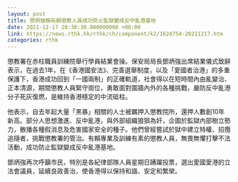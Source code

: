 ```yaml
---
layout: post
title: 鄧炳強稱有賴懲教人員成功防止監獄變成反中亂港基地
date: 2021-12-17 20:38:30.000000000 +08:00
link: https://news.rthk.hk/rthk/ch/component/k2/1624754-20211217.htm
categories: rthk
---
```


懲教署在赤柱職員訓練院舉行學員結業會操。保安局局長鄧炳強出席結業儀式致辭表示，在過去1年，在《香港國安法》、完善選舉制度，以及「愛國者治港」的多重保護下，香港成功回到「一國兩制」的正確軌道，社會得以在短時間內由亂變治、正本清源，期間懲教人員緊守崗位，勇敢面對圍牆內外的各種挑戰，嚴防反中亂港分子死灰復燃，是維持香港穩定的中流砥柱。

他表示，自去年起大量「黑暴」相關的人士被羈押入懲教院所，還押人數創10年新高。部分人思想激進、反中亂港，與外部組織狼狽為奸，企圖於監獄內部樹立勢力，散播各種假消息及危害國家安全的種子。他們曾經嘗試於獄中建立特權、招攬追隨者，挑戰懲教署的管治。有賴專業及訓練有素的懲教人員，無畏無懼打擊不法活動，成功防止監獄變成反中亂港基地。

鄧炳強再次呼籲市民，特別是各紀律部隊人員星期日踴躍投票，選出愛國愛港的立法會議員，延續良政善治，使香港得以保持和諧、安定和繁榮。
